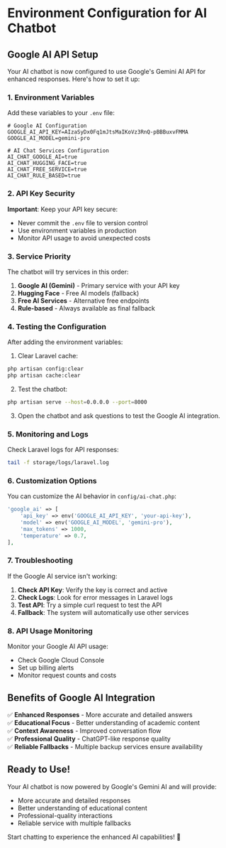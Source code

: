 # Environment Configuration for AI Chatbot

## Google AI API Setup

Your AI chatbot is now configured to use Google's Gemini AI API for enhanced responses. Here's how to set it up:

### 1. Environment Variables

Add these variables to your `.env` file:

```env
# Google AI Configuration
GOOGLE_AI_API_KEY=AIzaSyDx0Fq1mJtsMaIKoVz3RnQ-pBBBuxvFMMA
GOOGLE_AI_MODEL=gemini-pro

# AI Chat Services Configuration
AI_CHAT_GOOGLE_AI=true
AI_CHAT_HUGGING_FACE=true
AI_CHAT_FREE_SERVICE=true
AI_CHAT_RULE_BASED=true
```

### 2. API Key Security

**Important**: Keep your API key secure:
- Never commit the `.env` file to version control
- Use environment variables in production
- Monitor API usage to avoid unexpected costs

### 3. Service Priority

The chatbot will try services in this order:
1. **Google AI (Gemini)** - Primary service with your API key
2. **Hugging Face** - Free AI models (fallback)
3. **Free AI Services** - Alternative free endpoints
4. **Rule-based** - Always available as final fallback

### 4. Testing the Configuration

After adding the environment variables:

1. Clear Laravel cache:
```bash
php artisan config:clear
php artisan cache:clear
```

2. Test the chatbot:
```bash
php artisan serve --host=0.0.0.0 --port=8000
```

3. Open the chatbot and ask questions to test the Google AI integration.

### 5. Monitoring and Logs

Check Laravel logs for API responses:
```bash
tail -f storage/logs/laravel.log
```

### 6. Customization Options

You can customize the AI behavior in `config/ai-chat.php`:

```php
'google_ai' => [
    'api_key' => env('GOOGLE_AI_API_KEY', 'your-api-key'),
    'model' => env('GOOGLE_AI_MODEL', 'gemini-pro'),
    'max_tokens' => 1000,
    'temperature' => 0.7,
],
```

### 7. Troubleshooting

If the Google AI service isn't working:

1. **Check API Key**: Verify the key is correct and active
2. **Check Logs**: Look for error messages in Laravel logs
3. **Test API**: Try a simple curl request to test the API
4. **Fallback**: The system will automatically use other services

### 8. API Usage Monitoring

Monitor your Google AI API usage:
- Check Google Cloud Console
- Set up billing alerts
- Monitor request counts and costs

## Benefits of Google AI Integration

✅ **Enhanced Responses** - More accurate and detailed answers  
✅ **Educational Focus** - Better understanding of academic content  
✅ **Context Awareness** - Improved conversation flow  
✅ **Professional Quality** - ChatGPT-like response quality  
✅ **Reliable Fallbacks** - Multiple backup services ensure availability  

## Ready to Use!

Your AI chatbot is now powered by Google's Gemini AI and will provide:
- More accurate and detailed responses
- Better understanding of educational content
- Professional-quality interactions
- Reliable service with multiple fallbacks

Start chatting to experience the enhanced AI capabilities! 🚀 